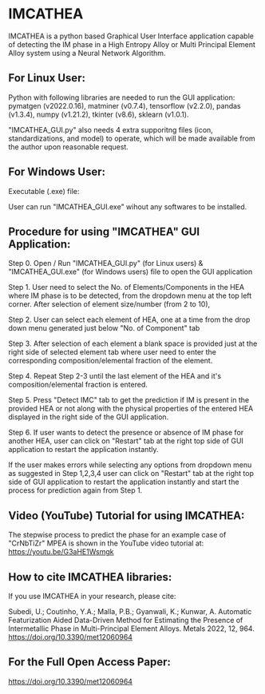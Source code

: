 # IMCATHEA
IMCATHEA is a python based Graphical User Interface application capable of detecting the IM phase in a High Entropy Alloy or Multi Principal Element Alloy system using a Neural Network Algorithm.

## For Linux User:
Python with following libraries are needed to run the GUI application: pymatgen (v2022.0.16), matminer (v0.7.4), tensorflow (v2.2.0), pandas (v1.3.4), numpy (v1.21.2), tkinter (v8.6), sklearn (v1.0.1).

"IMCATHEA_GUI.py" also needs 4 extra supporitng files (icon, standardizations, and model) to operate, which will be made available from the author upon reasonable request. 


## For Windows User:
Executable (.exe) file: 

User can run "IMCATHEA_GUI.exe" wihout any softwares to be installed.


## Procedure for using "IMCATHEA" GUI Application:

Step 0. Open / Run "IMCATHEA_GUI.py" (for Linux users) & "IMCATHEA_GUI.exe" (for Windows users) file to open the GUI application

Step 1. User need to select the No. of Elements/Components in the HEA where IM phase is to be detected, from the dropdown menu at the top left corner.
		    After selection of element size/number (from 2 to 10),
		    
Step 2. User can select each element of HEA, one at a time from the drop down menu generated just below "No. of Component" tab

Step 3. After selection of each element a blank space is provided just at the right side of selected element tab where user need to enter the corresponding composition/elemental           fraction of the element.

Step 4. Repeat Step 2-3 until the last element of the HEA and it's composition/elemental fraction is entered.

Step 5. Press "Detect IMC" tab to get the prediction if IM is present in the provided HEA or not along with the physical properties of the entered HEA displayed in the right side of the GUI application.

Step 6. If user wants to detect the presence or absence of IM phase for another HEA, user can click on "Restart" tab at the right top side of GUI application to restart the application instantly.


If the user makes errors while selecting any options from dropdown menu as suggested in Step 1,2,3,4 user can click on "Restart" tab at the right top side of GUI application to restart the application instantly and start the process for prediction again from Step 1.



## Video (YouTube) Tutorial for using IMCATHEA:
The stepwise process to predict the phase for an example case of "CrNbTiZr" MPEA is shown in the YouTube video tutorial at: https://youtu.be/G3aHE1Wsmgk

## How to cite IMCATHEA libraries:
If you use IMCATHEA in your research, please cite:

Subedi, U.; Coutinho, Y.A.; Malla, P.B.; Gyanwali, K.; Kunwar, A. Automatic Featurization Aided Data-Driven Method for Estimating the Presence of Intermetallic Phase in Multi-Principal Element Alloys. Metals 2022, 12, 964. https://doi.org/10.3390/met12060964

## For the Full Open Access Paper: 
https://doi.org/10.3390/met12060964
